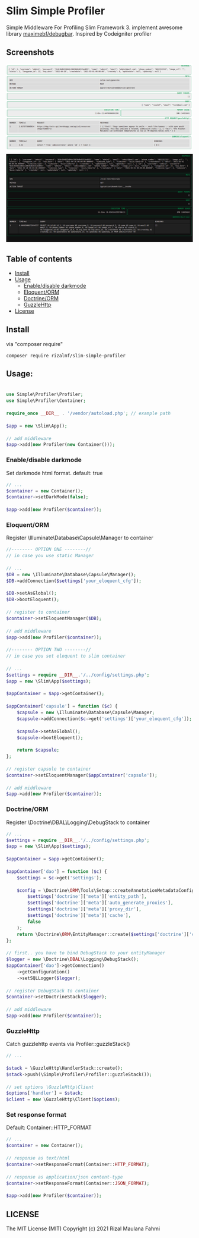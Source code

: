 # Slim Simple Profiler

Simple Middleware For Profiling Slim Framework 3. implement awesome library [maximebf/debugbar](http://phpdebugbar.com/).
Inspired by Codeigniter profiler

## Screenshots
![1](example/1.jpeg)
![2](example/2.jpeg)


## Table of contents

- [Install](#install)
- [Usage](#usage)
  - [Enable/disable darkmode](#Enable/disable-darkmode)
  - [Eloquent/ORM](#eloquent/orm)
  - [Doctrine/ORM](#doctrine/orm)
  - [GuzzleHttp](#guzzlehttp)
- [License](#license)

## Install 
via "composer require"

```shell
composer require rizalmf/slim-simple-profiler
```

## Usage:

```php

use Simple\Profiler\Profiler;
use Simple\Profiler\Container;

require_once __DIR__ . '/vendor/autoload.php'; // example path

$app = new \Slim\App();

// add middleware
$app->add(new Profiler(new Container()));
```

### Enable/disable darkmode
Set darkmode html format. default: true
```php
// ...
$container = new Container();
$container->setDarkMode(false);

$app->add(new Profiler($container));
```

### Eloquent/ORM
Register \Illuminate\Database\Capsule\Manager to container
```php
//-------- OPTION ONE --------//
// in case you use static Manager

// ...
$DB = new \Illuminate\Database\Capsule\Manager();
$DB->addConnection($settings['your_eloquent_cfg']);

$DB->setAsGlobal();
$DB->bootEloquent();

// register to container
$container->setEloquentManager($DB);

// add middleware
$app->add(new Profiler($container));

//-------- OPTION TWO --------//
// in case you set eloquent to slim container

// ...
$settings = require __DIR__.'/../config/settings.php';
$app = new \Slim\App($settings);

$appContainer = $app->getContainer();

$appContainer['capsule'] = function ($c) {
    $capsule = new \Illuminate\Database\Capsule\Manager;
    $capsule->addConnection($c->get('settings')['your_eloquent_cfg']);

    $capsule->setAsGlobal();
    $capsule->bootEloquent();

    return $capsule;
};

// register capsule to container
$container->setEloquentManager($appContainer['capsule']);

// add middleware
$app->add(new Profiler($container));
```
    
### Doctrine/ORM
Register \Doctrine\DBAL\Logging\DebugStack to container
```php
// ...
$settings = require __DIR__.'/../config/settings.php';
$app = new \Slim\App($settings);

$appContainer = $app->getContainer();

$appContainer['dao'] = function ($c) {
    $settings = $c->get('settings');

    $config = \Doctrine\ORM\Tools\Setup::createAnnotationMetadataConfiguration(
        $settings['doctrine']['meta']['entity_path'],
        $settings['doctrine']['meta']['auto_generate_proxies'],
        $settings['doctrine']['meta']['proxy_dir'],
        $settings['doctrine']['meta']['cache'],
        false
    );
    return \Doctrine\ORM\EntityManager::create($settings['doctrine']['connection'], $config);
};

// first.. you have to bind DebugStack to your entityManager
$logger = new \Doctrine\DBAL\Logging\DebugStack();
$appContainer['dao']->getConnection()
    ->getConfiguration()
    ->setSQLLogger($logger);

// register DebugStack to container
$container->setDoctrineStack($logger);

// add middleware
$app->add(new Profiler($container));
```

### GuzzleHttp
Catch guzzlehttp events via Profiler::guzzleStack()
```php
// ...

$stack = \GuzzleHttp\HandlerStack::create();
$stack->push(\Simple\Profiler\Profiler::guzzleStack());

// set options \GuzzleHttp\Client 
$options['handler'] = $stack;
$client = new \GuzzleHttp\Client($options);
```

### Set response format
Default: Container::HTTP_FORMAT
```php
// ...
$container = new Container();

// response as text/html
$container->setResponseFormat(Container::HTTP_FORMAT);

// response as application/json content-type
$container->setResponseFormat(Container::JSON_FORMAT);

$app->add(new Profiler($container));
```
## LICENSE

The MIT License (MIT)
Copyright (c) 2021 Rizal Maulana Fahmi